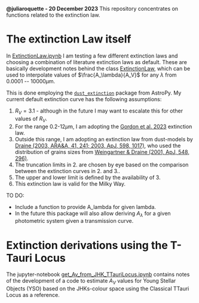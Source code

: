 **@juliaroquette - 20 December 2023** This repository concentrates on functions related to the extinction law. 

# The extinction Law itself
In [ExtinctionLaw.ipynb](https://github.com/juliaroquette/Av_functions/blob/main/ExtinctionLaw.ipynb) I am testing a few different extinction laws and choosing a combination of literature extinction 
laws as default. These are basically development notes behind the class [ExtinctionLaw](https://github.com/juliaroquette/Av_functions/blob/main/extinction_law.py), which can be used to interpolate 
values of $\frac{A_\lambda}{A_V}$ for any $\lambda$ from 0.0001 -- 10000$\mu$m. 

This is done employing the [`dust_extinction`](https://dust-extinction.readthedocs.io/en/stable/index.html) package from AstroPy. My current default extinction curve has the following assumptions:

1. $R_V=3.1$ - although in the future I may want to escalate this for other values of $R_V$. 
2. For the range 0.2-12$\mu$m, I am adopting the  [Gordon et al. 2023](https://ui.adsabs.harvard.edu/abs/2023ApJ...950...86G/abstract) extinction law.
3. Outside this range, I am adopting an extinction law from dust-models by [Draine (2003, ARA&A, 41, 241; 2003, ApJ, 598, 1017)](https://ui.adsabs.harvard.edu/abs/2003ARA%26A..41..241D/abstract), who used the distribution of grains sizes from  [Weingartner & Draine (2001, ApJ, 548, 296)](https://ui.adsabs.harvard.edu/abs/2001ApJ...548..296W/abstract).
4. The truncation limits in 2. are chosen by eye based on the comparison between the extinction curves in 2. and 3.. 
5. The upper and lower limit is defined by the availability of 3. 
6. This extinction law is valid for the Milky Way.

TO DO: 
- Include a function to provide A_lambda for given lambda. 
-  In the future this package will also allow deriving $A_\lambda$ for a given photometric system given a transmission curve. 

# Extinction derivations using the T-Tauri Locus

The jupyter-notebook [get_Av_from_JHK_TTauriLocus.ipynb](https://github.com/juliaroquette/Av_functions/blob/main/get_Av_from_JHK_TTauriLocus.ipynb) contains notes of the development of a code to estimate $A_V$ values 
for Young Stellar Objects (YSO) based on the JHKs-colour space using the Classical TTauri Locus as a reference. 
